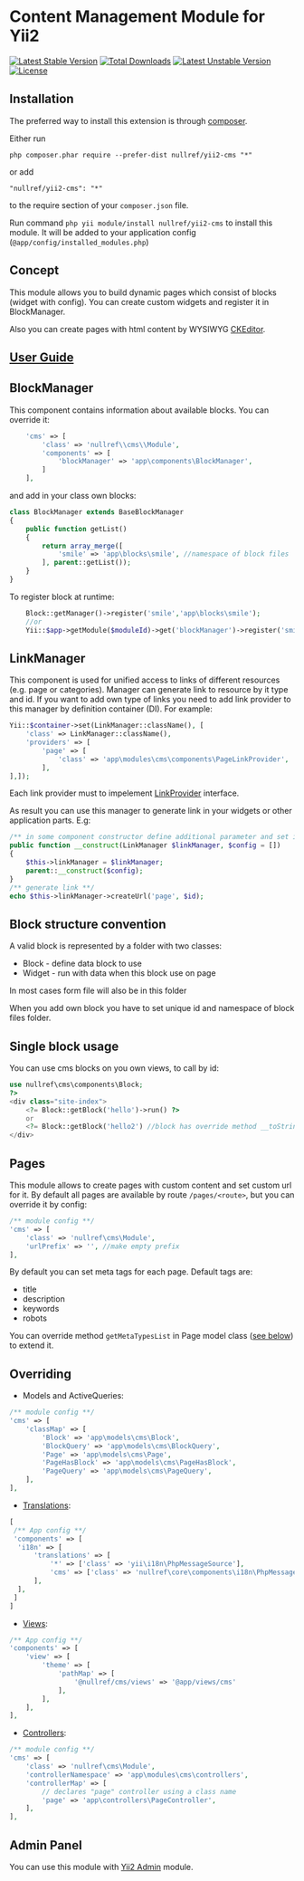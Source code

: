 Content Management Module for Yii2
====================
[![Latest Stable Version](https://poser.pugx.org/nullref/yii2-cms/v/stable)](https://packagist.org/packages/nullref/yii2-cms) [![Total Downloads](https://poser.pugx.org/nullref/yii2-cms/downloads)](https://packagist.org/packages/nullref/yii2-cms) [![Latest Unstable Version](https://poser.pugx.org/nullref/yii2-cms/v/unstable)](https://packagist.org/packages/nullref/yii2-cms) [![License](https://poser.pugx.org/nullref/yii2-cms/license)](https://packagist.org/packages/nullref/yii2-cms)

Installation
------------

The preferred way to install this extension is through [composer](http://getcomposer.org/download/).

Either run

```
php composer.phar require --prefer-dist nullref/yii2-cms "*"
```

or add

```
"nullref/yii2-cms": "*"
```

to the require section of your `composer.json` file.

Run command `php yii module/install nullref/yii2-cms` to install this module. It will be added to your application config (`@app/config/installed_modules.php`)

Concept
-------

This module allows you to build dynamic pages which consist of blocks (widget with config).
You can create custom widgets and register it in BlockManager.

Also you can create pages with html content by WYSIWYG [CKEditor](https://github.com/MihailDev/yii2-ckeditor).

[User Guide](https://github.com/NullRefExcep/yii2-cms/blob/master/docs/UserGuide.md)
------------

BlockManager
------------

This component contains information about available blocks.
You can override it:

```php
    'cms' => [
        'class' => 'nullref\\cms\\Module',
        'components' => [
            'blockManager' => 'app\components\BlockManager',
        ]
    ],
```

and add in your class own blocks:

```php
class BlockManager extends BaseBlockManager
{
    public function getList()
    {
        return array_merge([
            'smile' => 'app\blocks\smile', //namespace of block files
        ], parent::getList());
    }
}
```

To register block at runtime:

```php
    Block::getManager()->register('smile','app\blocks\smile');
    //or
    Yii::$app->getModule($moduleId)->get('blockManager')->register('smile','app\blocks\smile');
```

LinkManager
-----------

This component is used for unified access to links of different resources (e.g. page or categories).
Manager can generate link to resource by it type and id.
If you want to add own type of links you need to add link provider to this manager by definition container (DI).
For example:
```php
Yii::$container->set(LinkManager::className(), [
    'class' => LinkManager::className(),
    'providers' => [
        'page' => [
            'class' => 'app\modules\cms\components\PageLinkProvider',
        ],
],]);
```
Each link provider must to impelement [LinkProvider](https://github.com/NullRefExcep/yii2-cms/blob/master/src/components/LinkProvider.php) interface.

As result you can use this manager to generate link in your widgets or other application parts.
E.g:
```php
/** in some component constructor define additional parameter and set it in class property **/
public function __construct(LinkManager $linkManager, $config = [])
{
    $this->linkManager = $linkManager;
    parent::__construct($config);
}
/** generate link **/
echo $this->linkManager->createUrl('page', $id);
```


Block structure convention
--------------------------

A valid block is represented by a folder with two classes:

- Block - define data block to use
- Widget - run with data when this block use on page

In most cases form file will also be in this folder

When you add own block you have to set unique id and namespace of block files folder.


Single block usage
------------------

You can use cms blocks on you own views, to call by id:

```php
use nullref\cms\components\Block;
?>
<div class="site-index">
    <?= Block::getBlock('hello')->run() ?>
    or
    <?= Block::getBlock('hello2') //block has override method __toString() ?>
</div>
```


Pages
-----

This module allows to create pages with custom content and set custom url for it.
By default all pages are available by route `/pages/<route>`, but you can override it by config:
```php
/** module config **/
'cms' => [
    'class' => 'nullref\cms\Module',
    'urlPrefix' => '', //make empty prefix
],
```

By default you can set meta tags for each page.
Default tags are:

- title
- description
- keywords
- robots

You can override method `getMetaTypesList` in Page model class ([see below](#overriding)) to extend it.


Overriding
--------

- Models and ActiveQueries:
```php
/** module config **/
'cms' => [
    'classMap' => [
        'Block' => 'app\models\cms\Block',
        'BlockQuery' => 'app\models\cms\BlockQuery',
        'Page' => 'app\models\cms\Page',
        'PageHasBlock' => 'app\models\cms\PageHasBlock',
        'PageQuery' => 'app\models\cms\PageQuery',
    ],
],
```

- [Translations](https://github.com/NullRefExcep/yii2-core#translation-overriding):
```php
[
 /** App config **/
 'components' => [
  'i18n' => [
      'translations' => [
          '*' => ['class' => 'yii\i18n\PhpMessageSource'],
          'cms' => ['class' => 'nullref\core\components\i18n\PhpMessageSource'],
      ],
  ],
 ]
]
```
- [Views](http://www.yiiframework.com/doc-2.0/yii-base-theme.html#$pathMap-detail):

```php
/** App config **/
'components' => [
    'view' => [
        'theme' => [
            'pathMap' => [
                '@nullref/cms/views' => '@app/views/cms'
            ],
        ],
    ],
],
```
- [Controllers](http://www.yiiframework.com/doc-2.0/guide-structure-controllers.html):

```php
/** module config **/
'cms' => [
    'class' => 'nullref\cms\Module',
    'controllerNamespace' => 'app\modules\cms\controllers',
    'controllerMap' => [
        // declares "page" controller using a class name
        'page' => 'app\controllers\PageController',
    ],
],
```

Admin Panel
----------------------------

You can use this module with [Yii2 Admin](https://github.com/NullRefExcep/yii2-admin) module.
